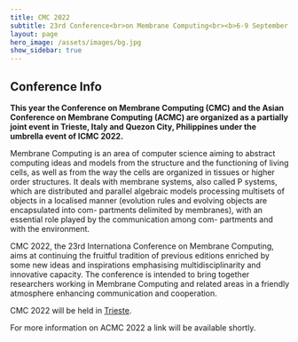 ```yaml
---
title: CMC 2022
subtitle: 23rd Conference<br>on Membrane Computing<br><b>6-9 September 2022<br>Trieste, Italy</b>
layout: page
hero_image: /assets/images/bg.jpg
show_sidebar: true
---
```


## Conference Info

<b>This year the Conference on Membrane Computing (CMC) and the Asian Conference on Membrane Computing (ACMC) are organized as a partially joint event in Trieste, Italy and Quezon City, Philippines under the umbrella event of ICMC 2022.</b>

Membrane Computing is an area of computer science aiming to abstract computing ideas and models from the structure and the functioning of living cells, as well as from the way the cells are organized in tissues or higher order structures. It deals with membrane systems, also called P systems, which are distributed and parallel algebraic models processing multisets of objects in a localised manner (evolution rules and evolving objects are encapsulated into com- partments delimited by membranes), with an essential role played by the communication among com- partments and with the environment.

CMC 2022, the 23rd Internationa Conference on Membrane Computing,  aims at continuing the fruitful tradition of previous editions enriched by some new ideas and inspirations emphasising multidisciplinarity and innovative capacity. The conference is intended to bring together researchers working in Membrane Computing and related areas in a friendly atmosphere enhancing communication and cooperation.

CMC 2022 will be held in [Trieste](/venue/).

For more information on ACMC 2022 a link will be available shortly.
